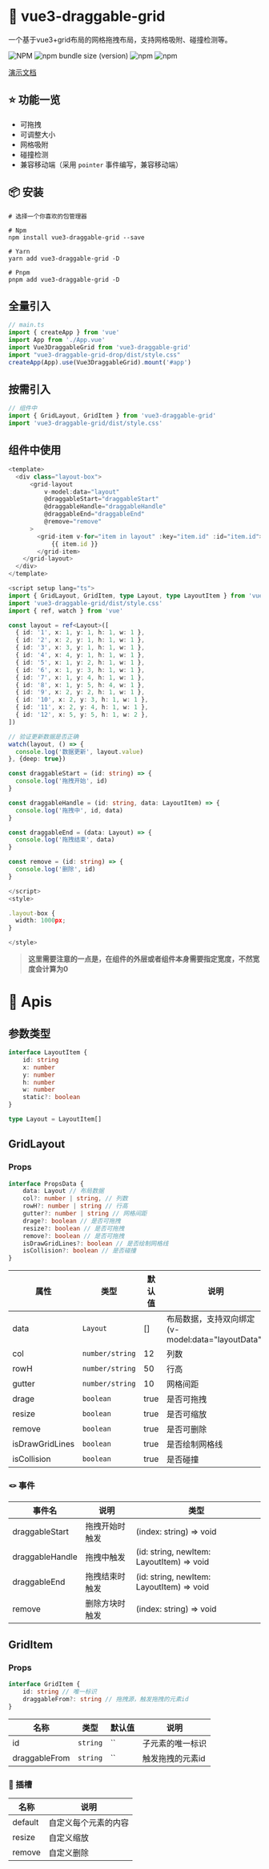 # 🎄 vue3-draggable-grid

一个基于vue3+grid布局的网格拖拽布局，支持网格吸附、碰撞检测等。

![NPM](https://img.shields.io/npm/l/vue3-draggable-grid)
![npm bundle size (version)](https://img.shields.io/bundlephobia/min/vue3-draggable-grid/0.0.4)
![npm](https://img.shields.io/npm/v/vue3-draggable-grid)
![npm](https://img.shields.io/npm/dt/vue3-draggable-grid)



[演示文档](https://wzwdream.github.io/vue3-draggable-grid/)

## ⭐️ 功能一览

-   可拖拽
-   可调整大小
-   网格吸附
-   碰撞检测
-   兼容移动端（采用 `pointer` 事件编写，兼容移动端）

## 📦 安装

```shell
# 选择一个你喜欢的包管理器

# Npm
npm install vue3-draggable-grid --save

# Yarn
yarn add vue3-draggable-grid -D

# Pnpm
pnpm add vue3-draggable-grid -D

```

## 全量引入

```ts
// main.ts
import { createApp } from 'vue'
import App from './App.vue'
import Vue3DraggableGrid from 'vue3-draggable-grid'
import "vue3-draggable-grid-drop/dist/style.css"
createApp(App).use(Vue3DraggableGrid).mount('#app')
```

## 按需引入

```ts
// 组件中
import { GridLayout, GridItem } from 'vue3-draggable-grid'
import 'vue3-draggable-grid/dist/style.css'
```

## 组件中使用

```ts
<template>
  <div class="layout-box">
      <grid-layout
          v-model:data="layout"
          @draggableStart="draggableStart"
          @draggableHandle="draggableHandle"
          @draggableEnd="draggableEnd"
          @remove="remove"
      >
        <grid-item v-for="item in layout" :key="item.id" :id="item.id">
            {{ item.id }}
        </grid-item>
    </grid-layout>
  </div>
</template>

<script setup lang="ts">
import { GridLayout, GridItem, type Layout, type LayoutItem } from 'vue3-draggable-grid'
import 'vue3-draggable-grid/dist/style.css'
import { ref, watch } from 'vue'

const layout = ref<Layout>([
  { id: '1', x: 1, y: 1, h: 1, w: 1 },
  { id: '2', x: 2, y: 1, h: 1, w: 1 },
  { id: '3', x: 3, y: 1, h: 1, w: 1 },
  { id: '4', x: 4, y: 1, h: 1, w: 1 },
  { id: '5', x: 1, y: 2, h: 1, w: 1 },
  { id: '6', x: 1, y: 3, h: 1, w: 1 },
  { id: '7', x: 1, y: 4, h: 1, w: 1 },
  { id: '8', x: 1, y: 5, h: 4, w: 1 },
  { id: '9', x: 2, y: 2, h: 1, w: 1 },
  { id: '10', x: 2, y: 3, h: 1, w: 1 },
  { id: '11', x: 2, y: 4, h: 1, w: 1 },
  { id: '12', x: 5, y: 5, h: 1, w: 2 },
])

// 验证更新数据是否正确
watch(layout, () => {
  console.log('数据更新', layout.value)
}, {deep: true})

const draggableStart = (id: string) => {
  console.log('拖拽开始', id)
}

const draggableHandle = (id: string, data: LayoutItem) => {
  console.log('拖拽中', id, data)
}

const draggableEnd = (data: Layout) => {
  console.log('拖拽结束', data)
}

const remove = (id: string) => {
  console.log('删除', id)
}

</script>
<style>

.layout-box {
  width: 1000px;
}

</style>

```

>  **这里需要注意的一点是，在组件的外层或者组件本身需要指定宽度，不然宽度会计算为0**

# 🎁 Apis

## 参数类型

```ts
interface LayoutItem {
    id: string
    x: number
    y: number
    h: number
    w: number
    static?: boolean
}

type Layout = LayoutItem[]
```

## GridLayout

### Props

```ts
interface PropsData {
    data: Layout // 布局数据
    col?: number | string, // 列数
    rowH?: number | string // 行高
    gutter?: number | string // 网格间距
    drage?: boolean // 是否可拖拽
    resize?: boolean // 是否可拖拽
    remove?: boolean // 是否可拖拽
    isDrawGridLines?: boolean // 是否绘制网格线
    isCollision?: boolean // 是否碰撞
}
```

| 属性            | 类型              | 默认值 | 说明                                            |
| --------------- | ---------------- | ------ | ----------------------------------------------- |
| data            | `Layout`         | []   | 布局数据，支持双向绑定(v-model:data="layoutData") |
| col             | `number/string`  | 12     | 列数                                            |
| rowH            | `number/string`  | 50     | 行高                                            |
| gutter          | `number/string`  | 10     | 网格间距                                        |
| drage           | `boolean`        | true   | 是否可拖拽                                      |
| resize          | `boolean`        | true   | 是否可缩放                                      |
| remove          | `boolean`        | true   | 是否可删除                                      |
| isDrawGridLines | `boolean`        | true   | 是否绘制网格线                                  |
| isCollision     | `boolean`        | true   | 是否碰撞                                        |

### 🪢 事件

| 事件名          | 说明           | 类型                                       |
| --------------- | ------------- | ------------------------------             |
| draggableStart  | 拖拽开始时触发 | (index: string) => void                    |
| draggableHandle | 拖拽中触发     | (id: string, newItem: LayoutItem) => void  |
| draggableEnd    | 拖拽结束时触发 | (id: string, newItem: LayoutItem) => void  |
| remove          | 删除方块时触发 | (index: string) => void                    |

## GridItem

### Props

```ts
interface GridItem {
    id: string // 唯一标识
    draggableFrom?: string // 拖拽源，触发拖拽的元素id
}
```

| 名称           | 类型      | 默认值 | 说明            |
| -------------- | -------- | ------ | --------------- |
| id             | `string` | ``     | 子元素的唯一标识 |
| draggableFrom  | `string` | ``     | 触发拖拽的元素id |

### 🎍 插槽

| 名称    | 说明                |
| ------- | ------------------  |
| default | 自定义每个元素的内容 |
| resize  | 自定义缩放          |
| remove  | 自定义删除          |
